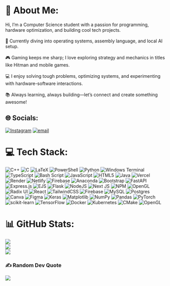 # 💫 About Me:
 Hi, I’m a Computer Science student with a passion for programming, hardware optimization, and building cool tech projects.<br><br>🌱 Currently diving into operating systems, assembly language, and local AI setup.<br><br>🎮 Gaming keeps me sharp; I love exploring strategy and mechanics in titles like Hitman and mobile games.<br><br>💻 I enjoy solving tough problems, optimizing systems, and experimenting with hardware-software interactions.<br><br>📚 Always learning, always building—let’s connect and create something awesome!


## 🌐 Socials:
[![Instagram](https://img.shields.io/badge/Instagram-%23E4405F.svg?logo=Instagram&logoColor=white)](https://instagram.com/thedhruvbajaj) [![email](https://img.shields.io/badge/Email-D14836?logo=gmail&logoColor=white)](mailto:dhruvnarayanbajaj@gmail.com) 

# 💻 Tech Stack:
![C++](https://img.shields.io/badge/c++-%2300599C.svg?style=plastic&logo=c%2B%2B&logoColor=white) ![C](https://img.shields.io/badge/c-%2300599C.svg?style=plastic&logo=c&logoColor=white) ![LaTeX](https://img.shields.io/badge/latex-%23008080.svg?style=plastic&logo=latex&logoColor=white) ![PowerShell](https://img.shields.io/badge/PowerShell-%235391FE.svg?style=plastic&logo=powershell&logoColor=white) ![Python](https://img.shields.io/badge/python-3670A0?style=plastic&logo=python&logoColor=ffdd54) ![Windows Terminal](https://img.shields.io/badge/Windows%20Terminal-%234D4D4D.svg?style=plastic&logo=windows-terminal&logoColor=white) ![TypeScript](https://img.shields.io/badge/typescript-%23007ACC.svg?style=plastic&logo=typescript&logoColor=white) ![Bash Script](https://img.shields.io/badge/bash_script-%23121011.svg?style=plastic&logo=gnu-bash&logoColor=white) ![JavaScript](https://img.shields.io/badge/javascript-%23323330.svg?style=plastic&logo=javascript&logoColor=%23F7DF1E) ![HTML5](https://img.shields.io/badge/html5-%23E34F26.svg?style=plastic&logo=html5&logoColor=white) ![Java](https://img.shields.io/badge/java-%23ED8B00.svg?style=plastic&logo=openjdk&logoColor=white) ![Vercel](https://img.shields.io/badge/vercel-%23000000.svg?style=plastic&logo=vercel&logoColor=white) ![Render](https://img.shields.io/badge/Render-%46E3B7.svg?style=plastic&logo=render&logoColor=white) ![Netlify](https://img.shields.io/badge/netlify-%23000000.svg?style=plastic&logo=netlify&logoColor=#00C7B7) ![Firebase](https://img.shields.io/badge/firebase-%23039BE5.svg?style=plastic&logo=firebase) ![Anaconda](https://img.shields.io/badge/Anaconda-%2344A833.svg?style=plastic&logo=anaconda&logoColor=white) ![Bootstrap](https://img.shields.io/badge/bootstrap-%238511FA.svg?style=plastic&logo=bootstrap&logoColor=white) ![FastAPI](https://img.shields.io/badge/FastAPI-005571?style=plastic&logo=fastapi) ![Express.js](https://img.shields.io/badge/express.js-%23404d59.svg?style=plastic&logo=express&logoColor=%2361DAFB) ![EJS](https://img.shields.io/badge/ejs-%23B4CA65.svg?style=plastic&logo=ejs&logoColor=black) ![Flask](https://img.shields.io/badge/flask-%23000.svg?style=plastic&logo=flask&logoColor=white) ![NodeJS](https://img.shields.io/badge/node.js-6DA55F?style=plastic&logo=node.js&logoColor=white) ![Next JS](https://img.shields.io/badge/Next-black?style=plastic&logo=next.js&logoColor=white) ![NPM](https://img.shields.io/badge/NPM-%23CB3837.svg?style=plastic&logo=npm&logoColor=white) ![OpenGL](https://img.shields.io/badge/OpenGL-%23FFFFFF.svg?style=plastic&logo=opengl) ![Radix UI](https://img.shields.io/badge/radix%20ui-161618.svg?style=plastic&logo=radix-ui&logoColor=white) ![React](https://img.shields.io/badge/react-%2320232a.svg?style=plastic&logo=react&logoColor=%2361DAFB) ![TailwindCSS](https://img.shields.io/badge/tailwindcss-%2338B2AC.svg?style=plastic&logo=tailwind-css&logoColor=white) ![Firebase](https://img.shields.io/badge/firebase-a08021?style=plastic&logo=firebase&logoColor=ffcd34) ![MySQL](https://img.shields.io/badge/mysql-4479A1.svg?style=plastic&logo=mysql&logoColor=white) ![Postgres](https://img.shields.io/badge/postgres-%23316192.svg?style=plastic&logo=postgresql&logoColor=white) ![Canva](https://img.shields.io/badge/Canva-%2300C4CC.svg?style=plastic&logo=Canva&logoColor=white) ![Figma](https://img.shields.io/badge/figma-%23F24E1E.svg?style=plastic&logo=figma&logoColor=white) ![Keras](https://img.shields.io/badge/Keras-%23D00000.svg?style=plastic&logo=Keras&logoColor=white) ![Matplotlib](https://img.shields.io/badge/Matplotlib-%23ffffff.svg?style=plastic&logo=Matplotlib&logoColor=black) ![NumPy](https://img.shields.io/badge/numpy-%23013243.svg?style=plastic&logo=numpy&logoColor=white) ![Pandas](https://img.shields.io/badge/pandas-%23150458.svg?style=plastic&logo=pandas&logoColor=white) ![PyTorch](https://img.shields.io/badge/PyTorch-%23EE4C2C.svg?style=plastic&logo=PyTorch&logoColor=white) ![scikit-learn](https://img.shields.io/badge/scikit--learn-%23F7931E.svg?style=plastic&logo=scikit-learn&logoColor=white) ![TensorFlow](https://img.shields.io/badge/TensorFlow-%23FF6F00.svg?style=plastic&logo=TensorFlow&logoColor=white) ![Docker](https://img.shields.io/badge/docker-%230db7ed.svg?style=plastic&logo=docker&logoColor=white) ![Kubernetes](https://img.shields.io/badge/kubernetes-%23326ce5.svg?style=plastic&logo=kubernetes&logoColor=white) ![CMake](https://img.shields.io/badge/CMake-%23008FBA.svg?style=plastic&logo=cmake&logoColor=white) ![OpenGL](https://img.shields.io/badge/OpenGL-white?logo=OpenGL&style=plastic)
# 📊 GitHub Stats:
![](https://github-readme-stats.vercel.app/api?username=Dhuvie&theme=dark&hide_border=false&include_all_commits=true&count_private=true)<br/>
![](https://nirzak-streak-stats.vercel.app/?user=Dhuvie&theme=dark&hide_border=false)<br/>
![](https://github-readme-stats.vercel.app/api/top-langs/?username=Dhuvie&theme=dark&hide_border=false&include_all_commits=true&count_private=true&layout=compact)

### ✍️ Random Dev Quote
![](https://quotes-github-readme.vercel.app/api?type=horizontal&theme=dark)

<!-- Proudly created with GPRM ( https://gprm.itsvg.in ) -->
